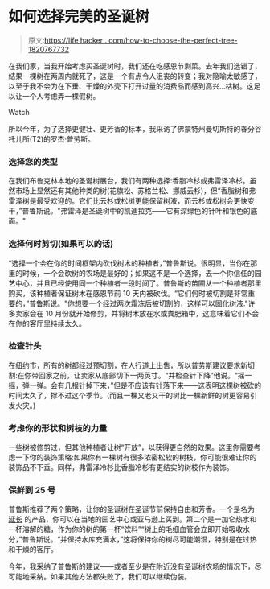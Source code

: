 # 如何选择完美的圣诞树

> 原文:[https://life hacker . com/how-to-choose-the-perfect-tree-1820767732](https://lifehacker.com/how-to-choose-the-perfect-christmas-tree-1820767732)

在我们家，当我开始考虑买圣诞树时，我们还在吃感恩节剩菜。去年我们选错了，结果一棵树在两周内就死了，这是一个有点令人沮丧的转变；我对隐喻太敏感了，以至于我不会为在下垂、干燥的外壳下打开过量的消费品而感到高兴...枯树。这足以让一个人考虑弄一棵假树。

Watch

所以今年，为了选择更健壮、更芳香的标本，我采访了佛蒙特州曼切斯特的春分谷托儿所(T2)的罗杰·普劳斯。

### 选择您的类型

在我们布鲁克林本地的圣诞树展台，我们有两种选择:香脂冷杉或弗雷泽冷杉。虽然市场上显然还有其他种类的树(花旗松、苏格兰松、挪威云杉)，但“香脂树和弗雷泽树是最受欢迎的。它们比云杉或松树更能保留树液，而云杉或松树会更快变干，”普鲁斯说。"弗雷泽是圣诞树中的凯迪拉克——它有深绿色的针叶和银色的底面。"

### 选择何时剪切(如果可以的话)

“选择一个会在你的时间框架内砍伐树木的种植者，”普鲁斯说。很明显，当你在那里的时候，一个会砍树的农场是最好的；如果这不是一个选择，去一个你信任的园艺中心，并且已经使用同一个种植者一段时间了。普鲁斯的苗圃从一个种植者那里购买，该种植者保证树木在感恩节前 10 天内被砍伐。“它们何时被切割是非常重要的，”普鲁斯说。"你想要一个经过两次霜冻后被切割的，这样可以固化树液."许多卖家会在 10 月份就开始修剪，并将树木放在水或粪肥箱中，这意味着它们不会在你的客厅里持续太久。

### 检查针头

在纽约市，所有的树都经过预切割，在人行道上出售，所以普劳斯建议要求新切割:在你带回家之前，让卖家从底部切下一两英寸。“并检查针下降”他说。“摇一摇，弹一弹。会有几根针掉下来，”但是不应该有针落下来——这表明这棵树被砍的时间太久了，撑不过这个季节。(而且一棵又老又干的树比一棵新鲜的树更容易引发火灾。)

### 考虑你的形状和树枝的力量

一些树被修剪过，但其他种植者让树“开放”，以获得更自然的效果。这里你需要考虑一下你的装饰策略:如果你有一棵树有很多浓密松软的树枝，你可能很难让你的装饰品不下垂。同样，弗雷泽冷杉比香脂冷杉有更结实的树枝作为装饰。

### 保鲜到 25 号

普鲁斯推荐了两个策略，让你的圣诞树在圣诞节前保持自由和芳香。一个是名为 [延长](https://www.amazon.com/ProLong-1512-PROLONG-CHRISTMAS-PRESERVATIVE/dp/B00GY515MW/ref=sr_1_2?asc_campaign=InlineText&asc_refurl=https://lifehacker.com/how-to-choose-the-perfect-christmas-tree-1820767732&asc_source=&ie=UTF8&keywords=prolong&qid=1511800615&s=lawn-garden&sr=1-2&tag=kinjalifehackerlink-20) 的产品，你可以在当地的园艺中心或亚马逊上买到。第二个是一加仑热水和一杯溶解的糖，作为你的树的第一杯“饮料”“树上的毛细血管会立即开始吸收水分，”普鲁斯说。“并保持水库充满水，”这将保持你的树尽可能潮湿，特别是在过热和干燥的客厅。

今年，我采纳了普鲁斯的建议——或者至少是在附近没有圣诞树农场的情况下，尽可能地采纳。如果其他方法都失败了，我们可以继续伪装。